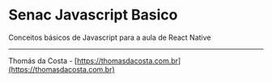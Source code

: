 # Senac Javascript Basico

Conceitos básicos de Javascript para a aula de React Native

---

Thomás da Costa - [https://thomasdacosta.com.br](https://thomasdacosta.com.br)
